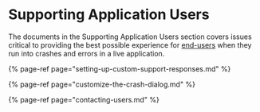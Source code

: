 # Supporting Application Users

The documents in the Supporting Application Users section covers issues critical to providing the best possible experience for [end-users](../../background/key-concepts.md#end-users) when they run into crashes and errors in a live application.

{% page-ref page="setting-up-custom-support-responses.md" %}

{% page-ref page="customize-the-crash-dialog.md" %}

{% page-ref page="contacting-users.md" %}



